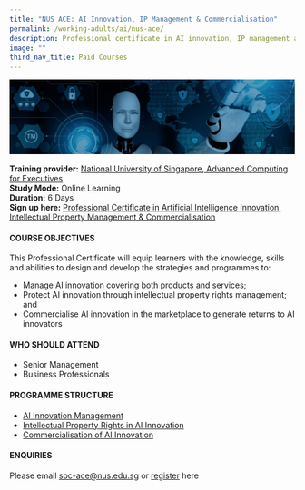 ```yaml
---
title: "NUS ACE: AI Innovation, IP Management & Commercialisation"
permalink: /working-adults/ai/nus-ace/
description: Professional certificate in AI innovation, IP management and commercialisation
image: ""
third_nav_title: Paid Courses
---
```

![Professional certificate in AI innovation, intellectual property management and commercialisation](/images/oct%202022/ai%20ip%20management.png)

**Training provider:** [National University of Singapore, Advanced Computing for Executives](https://ace.nus.edu.sg/)  
**Study Mode:** Online Learning   
**Duration:** 6 Days <br>
**Sign up here:** [Professional Certificate in Artificial Intelligence Innovation, Intellectual Property Management & Commercialisation](https://ace.nus.edu.sg/professional-certificate-in-artificial-intelligence-innovation-intellectual-property-management-commercialisation/)

#### **COURSE OBJECTIVES**

This Professional Certificate will equip learners with the knowledge, skills and abilities to design and develop the strategies and programmes to:

*   Manage AI innovation covering both products and services;
*   Protect AI innovation through intellectual property rights management; and
*   Commercialise AI innovation in the marketplace to generate returns to AI innovators


#### **WHO SHOULD ATTEND**

*   Senior Management
*   Business Professionals

#### **PROGRAMME STRUCTURE**

*   [AI Innovation Management](https://ace.nus.edu.sg/ai-innovation-management/)
*   [Intellectual Property Rights in AI Innovation](https://ace.nus.edu.sg/intellectual-property-rights-in-ai-innovation/)
*   [Commercialisation of AI Innovation](https://ace.nus.edu.sg/commercialisation-of-ai-innovation/)

#### **ENQUIRIES**
Please email [soc-ace@nus.edu.sg](mailto:soc-ace@nus.edu.sg) or [register](https://forms.office.com/pages/responsepage.aspx?id=Xu-lWwkxd06Fvc_rDTR-ghVBYRwrmOdGmNoFXdfZWthUQTI3TTMzNklXMjYyMjM4UzlZUzRDTVFZNy4u) here